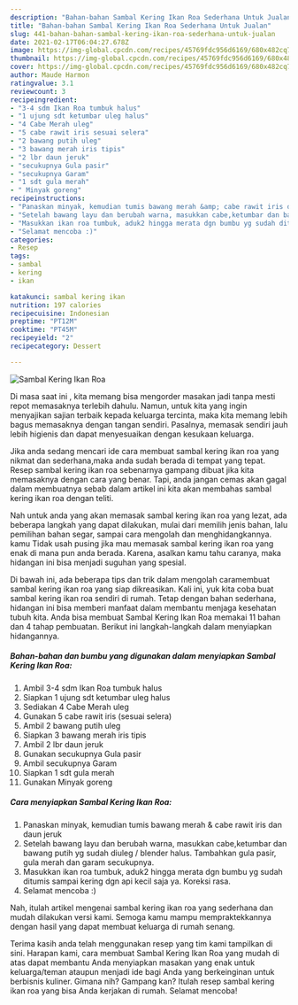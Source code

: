 ```yaml
---
description: "Bahan-bahan Sambal Kering Ikan Roa Sederhana Untuk Jualan"
title: "Bahan-bahan Sambal Kering Ikan Roa Sederhana Untuk Jualan"
slug: 441-bahan-bahan-sambal-kering-ikan-roa-sederhana-untuk-jualan
date: 2021-02-17T06:04:27.678Z
image: https://img-global.cpcdn.com/recipes/45769fdc956d6169/680x482cq70/sambal-kering-ikan-roa-foto-resep-utama.jpg
thumbnail: https://img-global.cpcdn.com/recipes/45769fdc956d6169/680x482cq70/sambal-kering-ikan-roa-foto-resep-utama.jpg
cover: https://img-global.cpcdn.com/recipes/45769fdc956d6169/680x482cq70/sambal-kering-ikan-roa-foto-resep-utama.jpg
author: Maude Harmon
ratingvalue: 3.1
reviewcount: 3
recipeingredient:
- "3-4 sdm Ikan Roa tumbuk halus"
- "1 ujung sdt ketumbar uleg halus"
- "4 Cabe Merah uleg"
- "5 cabe rawit iris sesuai selera"
- "2 bawang putih uleg"
- "3 bawang merah iris tipis"
- "2 lbr daun jeruk"
- "secukupnya Gula pasir"
- "secukupnya Garam"
- "1 sdt gula merah"
- " Minyak goreng"
recipeinstructions:
- "Panaskan minyak, kemudian tumis bawang merah &amp; cabe rawit iris dan daun jeruk"
- "Setelah bawang layu dan berubah warna, masukkan cabe,ketumbar dan bawang putih yg sudah diuleg / blender halus. Tambahkan gula pasir, gula merah dan garam secukupnya."
- "Masukkan ikan roa tumbuk, aduk2 hingga merata dgn bumbu yg sudah ditumis sampai kering dgn api kecil saja ya. Koreksi rasa."
- "Selamat mencoba :)"
categories:
- Resep
tags:
- sambal
- kering
- ikan

katakunci: sambal kering ikan 
nutrition: 197 calories
recipecuisine: Indonesian
preptime: "PT12M"
cooktime: "PT45M"
recipeyield: "2"
recipecategory: Dessert

---
```



![Sambal Kering Ikan Roa](https://img-global.cpcdn.com/recipes/45769fdc956d6169/680x482cq70/sambal-kering-ikan-roa-foto-resep-utama.jpg)

Di masa  saat ini , kita memang bisa mengorder masakan jadi tanpa mesti repot memasaknya terlebih dahulu. Namun, untuk kita yang ingin menyajikan sajian terbaik kepada keluarga tercinta, maka kita memang lebih bagus memasaknya dengan tangan sendiri. Pasalnya, memasak sendiri jauh lebih higienis dan dapat menyesuaikan dengan kesukaan keluarga.

Jika anda sedang mencari ide cara membuat sambal kering ikan roa yang nikmat dan sederhana,maka anda sudah berada di tempat yang tepat. Resep sambal kering ikan roa  sebenarnya gampang dibuat jika kita memasaknya dengan cara yang benar. Tapi, anda jangan cemas akan gagal dalam membuatnya 
sebab dalam artikel ini kita akan membahas sambal kering ikan roa dengan teliti.  



Nah untuk anda yang akan memasak sambal kering ikan roa yang lezat, ada beberapa langkah yang dapat dilakukan, mulai dari memilih jenis bahan, lalu pemilihan bahan segar, sampai cara mengolah dan menghidangkannya. kamu Tidak usah pusing jika mau memasak sambal kering ikan roa yang enak di mana pun anda berada. Karena, asalkan kamu  tahu caranya, maka hidangan ini bisa menjadi suguhan yang spesial.

Di bawah ini, ada beberapa tips dan trik dalam mengolah caramembuat sambal kering ikan roa yang siap dikreasikan. Kali ini, yuk kita coba buat sambal kering ikan roa sendiri di rumah. Tetap dengan bahan sederhana, hidangan ini bisa memberi manfaat dalam membantu menjaga kesehatan tubuh kita. Anda bisa membuat Sambal Kering Ikan Roa memakai 11 bahan dan 4 tahap pembuatan. Berikut ini langkah-langkah dalam menyiapkan hidangannya.

<!--inarticleads1-->

##### Bahan-bahan dan bumbu yang digunakan dalam menyiapkan Sambal Kering Ikan Roa:

1. Ambil 3-4 sdm Ikan Roa tumbuk halus
1. Siapkan 1 ujung sdt ketumbar uleg halus
1. Sediakan 4 Cabe Merah uleg
1. Gunakan 5 cabe rawit iris (sesuai selera)
1. Ambil 2 bawang putih uleg
1. Siapkan 3 bawang merah iris tipis
1. Ambil 2 lbr daun jeruk
1. Gunakan secukupnya Gula pasir
1. Ambil secukupnya Garam
1. Siapkan 1 sdt gula merah
1. Gunakan  Minyak goreng




<!--inarticleads2-->

##### Cara menyiapkan Sambal Kering Ikan Roa:

1. Panaskan minyak, kemudian tumis bawang merah &amp; cabe rawit iris dan daun jeruk
1. Setelah bawang layu dan berubah warna, masukkan cabe,ketumbar dan bawang putih yg sudah diuleg / blender halus. Tambahkan gula pasir, gula merah dan garam secukupnya.
1. Masukkan ikan roa tumbuk, aduk2 hingga merata dgn bumbu yg sudah ditumis sampai kering dgn api kecil saja ya. Koreksi rasa.
1. Selamat mencoba :)




Nah, itulah artikel mengenai  sambal kering ikan roa  yang sederhana dan mudah dilakukan versi kami. Semoga kamu mampu mempraktekkannya dengan hasil yang dapat membuat keluarga di rumah senang. 

Terima kasih anda telah menggunakan resep yang tim kami tampilkan di sini. Harapan kami, cara membuat  Sambal Kering Ikan Roa yang mudah di atas dapat membantu Anda menyiapkan masakan yang enak untuk keluarga/teman ataupun menjadi ide bagi Anda yang berkeinginan untuk berbisnis kuliner. Gimana nih? Gampang kan? Itulah resep sambal kering ikan roa yang bisa Anda kerjakan di rumah. Selamat mencoba!

